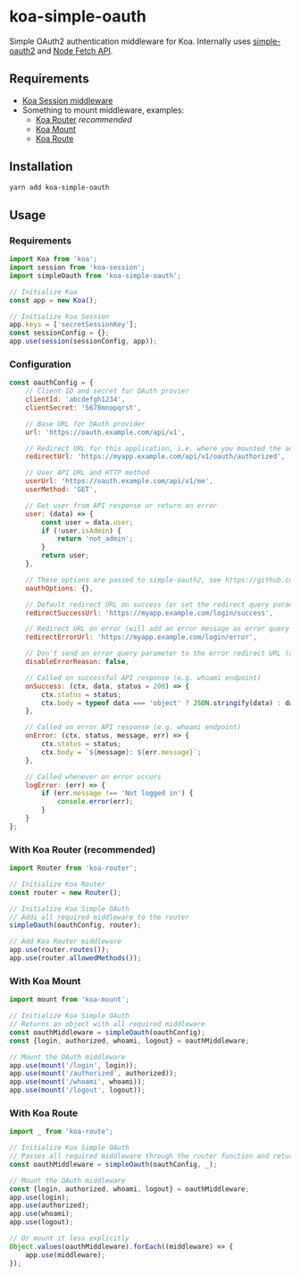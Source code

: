 # koa-simple-oauth

Simple OAuth2 authentication middleware for Koa. Internally uses [simple-oauth2](https://github.com/lelylan/simple-oauth2) and [Node Fetch API](https://github.com/bitinn/node-fetch).

## Requirements
- [Koa Session middleware](https://github.com/koajs/session)
- Something to mount middleware, examples:
  - [Koa Router](https://github.com/alexmingoia/koa-router) *recommended*
  - [Koa Mount](https://github.com/koajs/mount)
  - [Koa Route](https://github.com/koajs/route)

## Installation
```bash
yarn add koa-simple-oauth
```

## Usage
### Requirements
```javascript
import Koa from 'koa';
import session from 'koa-session';
import simpleOauth from 'koa-simple-oauth';

// Initialize Koa
const app = new Koa();

// Initialize Koa Session
app.keys = ['secretSessionKey'];
const sessionConfig = {};
app.use(session(sessionConfig, app));
```

### Configuration
```javascript
const oauthConfig = {
    // Client ID and secret for OAuth provier
    clientId: 'abcdefgh1234',
    clientSecret: '5678mnopqrst',

    // Base URL for OAuth provider
    url: 'https://oauth.example.com/api/v1',

    // Redirect URL for this application, i.e. where you mounted the authorized middleware
    redirectUrl: 'https://myapp.example.com/api/v1/oauth/authorized',

    // User API URL and HTTP method
    userUrl: 'https://oauth.example.com/api/v1/me',
    userMethod: 'GET',

    // Get user from API response or return an error
    user: (data) => {
        const user = data.user;
        if (!user.isAdmin) {
            return 'not_admin';
        }
        return user;
    },

    // These options are passed to simple-oauth2, see https://github.com/lelylan/simple-oauth2
    oauthOptions: {},

    // Default redirect URL on success (or set the redirect query parameter)
    redirectSuccessUrl: 'https://myapp.example.com/login/success',

    // Redirect URL on error (will add an error message as error query parameter by default, e.g. ?error=invalid_code_or_state)
    redirectErrorUrl: 'https://myapp.example.com/login/error',

    // Don't send an error query parameter to the error redirect URL (see above)
    disableErrorReason: false,

    // Called on successful API response (e.g. whoami endpoint)
    onSuccess: (ctx, data, status = 200) => {
        ctx.status = status;
        ctx.body = typeof data === 'object' ? JSON.stringify(data) : data;
    },

    // Called on error API response (e.g. whoami endpoint)
    onError: (ctx, status, message, err) => {
        ctx.status = status;
        ctx.body = `${message}: ${err.message}`;
    },

    // Called whenever on error occurs
    logError: (err) => {
        if (err.message !== 'Not logged in') {
            console.error(err);
        }
    }
};
```

### With Koa Router (recommended)
```javascript
import Router from 'koa-router';

// Initialize Koa Router
const router = new Router();

// Initialize Koa Simple OAuth
// Adds all required middleware to the router
simpleOauth(oauthConfig, router);

// Add Koa Router middleware
app.use(router.routes());
app.use(router.allowedMethods());
```

### With Koa Mount
```javascript
import mount from 'koa-mount';

// Initialize Koa Simple OAuth
// Returns an object with all required middleware
const oauthMiddleware = simpleOauth(oauthConfig);
const {login, authorized, whoami, logout} = oauthMiddleware;

// Mount the OAuth middleware
app.use(mount('/login', login));
app.use(mount('/authorized', authorized));
app.use(mount('/whoami', whoami));
app.use(mount('/logout', logout));
```

### With Koa Route
```javascript
import _ from 'koa-route';

// Initialize Koa Simple OAuth
// Passes all required middleware through the router function and returns the resulting middleware as an object
const oauthMiddleware = simpleOauth(oauthConfig, _);

// Mount the OAuth middleware
const {login, authorized, whoami, logout} = oauthMiddleware;
app.use(login);
app.use(authorized);
app.use(whoami);
app.use(logout);

// Or mount it less explicitly
Object.values(oauthMiddleware).forEach((middleware) => {
    app.use(middleware);
});
```
